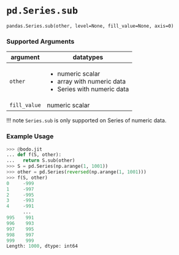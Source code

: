 # `pd.Series.sub`

`pandas.Series.sub(other, level=None, fill_value=None, axis=0)`

### Supported Arguments

| argument | datatypes |
|-----------------------------|------------------------------------------------------------------------------------------------------------|
| `other` | <ul><li> numeric scalar </li><li> array with numeric data </li><li> Series with numeric data </li></ul> |
| `fill_value` | numeric scalar |

!!! note
`Series.sub` is only supported on Series of numeric data.

### Example Usage

```py
>>> @bodo.jit
... def f(S, other):
...   return S.sub(other)
>>> S = pd.Series(np.arange(1, 1001))
>>> other = pd.Series(reversed(np.arange(1, 1001)))
>>> f(S, other)
0     -999
1     -997
2     -995
3     -993
4     -991
      ...
995    991
996    993
997    995
998    997
999    999
Length: 1000, dtype: int64
```
